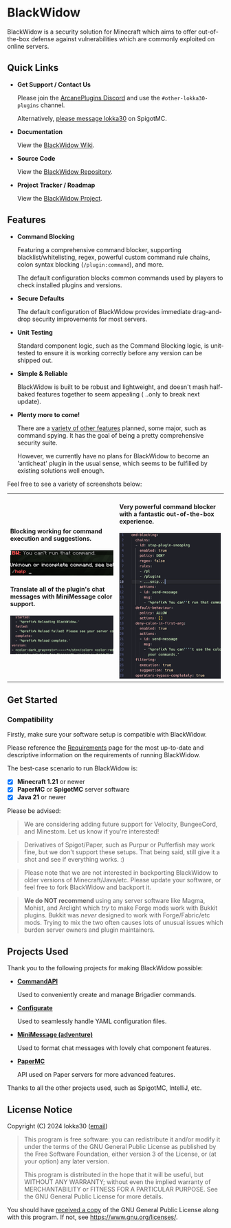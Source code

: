 # BlackWidow

BlackWidow is a security solution for Minecraft which aims to
offer out-of-the-box defense against vulnerabilities which
are commonly exploited on online servers.

## Quick Links

- **Get Support / Contact Us**

  Please join the [ArcanePlugins Discord](https://discord.gg/arcaneplugins-752310043214479462) and use
  the `#other-lokka30-plugins` channel.

  Alternatively, [please message lokka30](https://www.spigotmc.org/conversations/add?to=lokka30) on SpigotMC.

- **Documentation**

  View the [BlackWidow Wiki](https://github.com/ArcanePlugins/BlackWidow/wiki).

- **Source Code**

  View the [BlackWidow Repository](https://github.com/ArcanePlugins/BlackWidow).

- **Project Tracker / Roadmap**

  View the [BlackWidow Project](https://github.com/orgs/ArcanePlugins/projects/5).

## Features

- **Command Blocking**

  Featuring a comprehensive command blocker, supporting blacklist/whitelisting, regex, powerful custom command rule
  chains, colon syntax blocking (`/plugin:command`), and more.

  The default configuration blocks common commands used by players to check installed plugins and versions.

- **Secure Defaults**

  The default configuration of BlackWidow provides immediate drag-and-drop security improvements for most servers.

- **Unit Testing**

  Standard component logic, such as the Command Blocking logic, is unit-tested to ensure it is working correctly before
  any version can be shipped out.

- **Simple & Reliable**

  BlackWidow is built to be robust and lightweight, and doesn't mash half-baked features together to seem appealing (
  ..only to break next update).

- **Plenty more to come!**

  There are a [variety of other features](https://github.com/orgs/ArcanePlugins/projects/5) planned, some major, such as
  command spying. It has the goal of being a pretty comprehensive security suite.

  However, we currently have no plans for BlackWidow to become an 'anticheat' plugin in the usual sense, which seems to
  be fulfilled by existing solutions well enough.

Feel free to see a variety of screenshots below:

<table>

<tr>
<td>

#### Blocking working for command execution and suggestions.

<img width="400" alt="BW_CmdBlocking_Filtration" src="docs/img/BW_CmdBlocking_Filtration.png">

#### Translate all of the plugin's chat messages with MiniMessage color support.

<img width="400" alt="BW_Config_Translations" src="docs/img/BW_Config_Translations.png">

</td>
<td>

#### Very powerful command blocker with a fantastic out-of-the-box experience.

<img width="400" alt="BW_Config_CommandBlocking" src="docs/img/BW_Config_CommandBlocking.png">

</td>
</tr>

</table>

## Get Started

### Compatibility

Firstly, make sure your software setup is compatible with BlackWidow.

Please reference the [Requirements](https://github.com/ArcanePlugins/BlackWidow/wiki/Requirements) page for the most
up-to-date and descriptive information on the requirements of running BlackWidow.

The best-case scenario to run BlackWidow is:

- [x] **Minecraft 1.21** or newer
- [x] **PaperMC** or **SpigotMC** server software
- [x] **Java 21** or newer

Please be advised:

> We are considering adding future support for Velocity, BungeeCord, and Minestom. Let us know if you're interested!

> Derivatives of Spigot/Paper, such as Purpur or Pufferfish may work fine, but we don't support these setups. That being
> said, still give it a shot and see if everything works. :)

> Please note that we are not interested in backporting BlackWidow to older versions of Minecraft/Java/etc. Please
> update your software, or feel free to fork BlackWidow and backport it.

> **We do NOT recommend** using any server software like Magma, Mohist, and Arclight which *try* to make Forge mods work
> with Bukkit plugins. Bukkit was *never* designed to work with Forge/Fabric/etc mods. Trying to mix the two often causes
> lots of unusual issues which burden server owners and plugin maintainers.

## Projects Used

Thank you to the following projects for making BlackWidow possible:

- [**CommandAPI**](https://github.com/JorelAli/CommandAPI)

  Used to conveniently create and manage Brigadier commands.

- [**Configurate**](https://github.com/SpongePowered/Configurate/)

  Used to seamlessly handle YAML configuration files.

- [**MiniMessage (adventure)**](https://github.com/KyoriPowered/adventure)

  Used to format chat messages with lovely chat component features.

- [**PaperMC**](https://papermc.io)

  API used on Paper servers for more advanced features.

Thanks to all the other projects used, such as SpigotMC, IntelliJ, etc.

## License Notice

Copyright (C) 2024 lokka30 ([email](mailto:lachy@lachy.space))

> This program is free software: you can redistribute it and/or modify
> it under the terms of the GNU General Public License as published by
> the Free Software Foundation, either version 3 of the License, or
(at your option) any later version.
>
> This program is distributed in the hope that it will be useful,
> but WITHOUT ANY WARRANTY; without even the implied warranty of
> MERCHANTABILITY or FITNESS FOR A PARTICULAR PURPOSE. See the
> GNU General Public License for more details.

You should have [received a copy](LICENSE.md) of the GNU General Public License
along with this program. If not, see <https://www.gnu.org/licenses/>.
